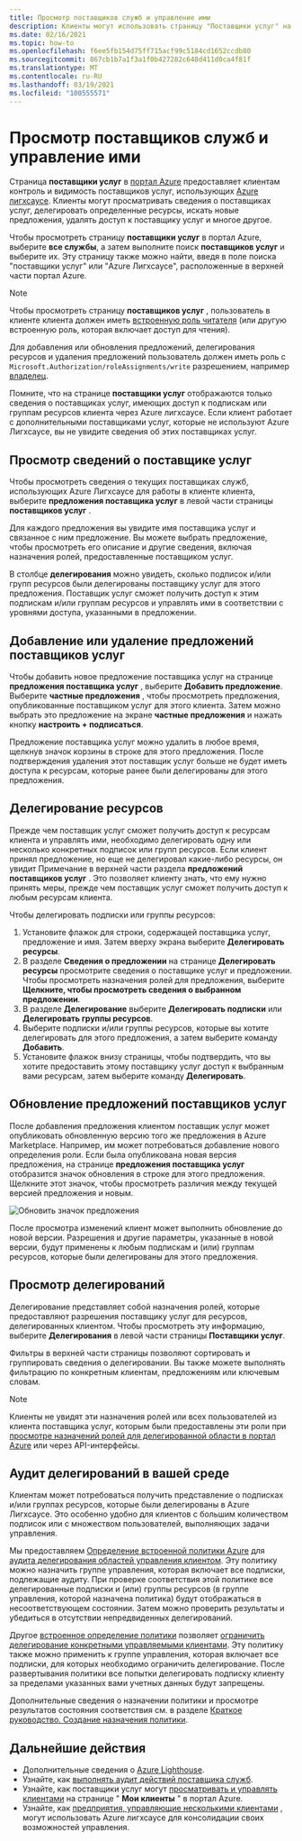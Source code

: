 ```yaml
---
title: Просмотр поставщиков служб и управление ими
description: Клиенты могут использовать страницу "Поставщики услуг" на портале Azure для просмотра сведений о поставщиках услуг, предложениях поставщиков услуг и делегированных ресурсах.
ms.date: 02/16/2021
ms.topic: how-to
ms.openlocfilehash: f6ee5fb154d75ff715acf99c5184cd1652ccdb80
ms.sourcegitcommit: 867cb1b7a1f3a1f0b427282c648d411d0ca4f81f
ms.translationtype: MT
ms.contentlocale: ru-RU
ms.lasthandoff: 03/19/2021
ms.locfileid: "100555571"
---
```

# <a name="view-and-manage-service-providers"></a>Просмотр поставщиков служб и управление ими

Страница **поставщики услуг** в [портал Azure](https://portal.azure.com) предоставляет клиентам контроль и видимость поставщиков услуг, использующих [Azure лигхсаусе](../overview.md). Клиенты могут просматривать сведения о поставщиках услуг, делегировать определенные ресурсы, искать новые предложения, удалять доступ к поставщику услуг и многое другое.

Чтобы просмотреть страницу **поставщики услуг** в портал Azure, выберите **все службы**, а затем выполните поиск **поставщиков услуг** и выберите их. Эту страницу также можно найти, введя в поле поиска "поставщики услуг" или "Azure Лигхсаусе", расположенные в верхней части портал Azure.

> [!NOTE]
> Чтобы просмотреть страницу **поставщиков услуг** , пользователь в клиенте клиента должен иметь [встроенную роль читателя](../../role-based-access-control/built-in-roles.md#reader) (или другую встроенную роль, которая включает доступ для чтения).
>
> Для добавления или обновления предложений, делегирования ресурсов и удаления предложений пользователь должен иметь роль с `Microsoft.Authorization/roleAssignments/write` разрешением, например [владелец](../../role-based-access-control/built-in-roles.md#owner).

Помните, что на странице **поставщики услуг** отображаются только сведения о поставщиках услуг, имеющих доступ к подпискам или группам ресурсов клиента через Azure лигхсаусе. Если клиент работает с дополнительными поставщиками услуг, которые не используют Azure Лигхсаусе, вы не увидите сведения об этих поставщиках услуг.

## <a name="view-service-provider-details"></a>Просмотр сведений о поставщике услуг

Чтобы просмотреть сведения о текущих поставщиках служб, использующих Azure Лигхсаусе для работы в клиенте клиента, выберите **предложения поставщика услуг** в левой части страницы **поставщиков услуг** .

Для каждого предложения вы увидите имя поставщика услуг и связанное с ним предложение. Вы можете выбрать предложение, чтобы просмотреть его описание и другие сведения, включая назначения ролей, предоставленные поставщиком услуг.

В столбце **делегирования** можно увидеть, сколько подписок и/или групп ресурсов были делегированы поставщику услуг для этого предложения. Поставщик услуг сможет получить доступ к этим подпискам и/или группам ресурсов и управлять ими в соответствии с уровнями доступа, указанными в предложении.

## <a name="add-or-remove-service-provider-offers"></a>Добавление или удаление предложений поставщиков услуг

Чтобы добавить новое предложение поставщика услуг на странице **предложения поставщика услуг** , выберите **Добавить предложение**. Выберите **частные предложения** , чтобы просмотреть предложения, опубликованные поставщиком услуг для этого клиента. Затем можно выбрать это предложение на экране **частные предложения** и нажать кнопку **настроить + подписаться**.

Предложение поставщика услуг можно удалить в любое время, щелкнув значок корзины в строке для этого предложения. После подтверждения удаления этот поставщик услуг больше не будет иметь доступа к ресурсам, которые ранее были делегированы для этого предложения.

## <a name="delegate-resources"></a>Делегирование ресурсов

Прежде чем поставщик услуг сможет получить доступ к ресурсам клиента и управлять ими, необходимо делегировать одну или несколько конкретных подписок или групп ресурсов. Если клиент принял предложение, но еще не делегировал какие-либо ресурсы, он увидит Примечание в верхней части раздела **предложений поставщиков услуг** . Это позволяет клиенту знать, что ему нужно принять меры, прежде чем поставщик услуг сможет получить доступ к любым ресурсам клиента.

Чтобы делегировать подписки или группы ресурсов:

1. Установите флажок для строки, содержащей поставщика услуг, предложение и имя. Затем вверху экрана выберите **Делегировать ресурсы**.
1. В разделе **Сведения о предложении** на странице **Делегировать ресурсы** просмотрите сведения о поставщике услуг и предложении. Чтобы просмотреть назначения ролей для предложения, выберите **Щелкните, чтобы просмотреть сведения о выбранном предложении**.
1. В разделе **Делегирование** выберите **Делегировать подписки** или **Делегировать группы ресурсов**.
1. Выберите подписки и/или группы ресурсов, которые вы хотите делегировать для этого предложения, а затем выберите команду **Добавить**.
1. Установите флажок внизу страницы, чтобы подтвердить, что вы хотите предоставить этому поставщику услуг доступ к выбранным вами ресурсам, затем выберите команду **Делегировать**.

## <a name="update-service-provider-offers"></a>Обновление предложений поставщиков услуг

После добавления предложения клиентом поставщик услуг может опубликовать обновленную версию того же предложения в Azure Marketplace. Например, им может потребоваться добавление нового определения роли. Если была опубликована новая версия предложения, на странице **предложения поставщика услуг** отобразится значок обновления в строке для этого предложения. Щелкните этот значок, чтобы просмотреть различия между текущей версией предложения и новым.

 ![Обновить значок предложения](../media/update-offer.jpg)

После просмотра изменений клиент может выполнить обновление до новой версии. Разрешения и другие параметры, указанные в новой версии, будут применены к любым подпискам и (или) группам ресурсов, которые были делегированы для этого предложения.

## <a name="view-delegations"></a>Просмотр делегирований

Делегирование представляет собой назначения ролей, которые предоставляют разрешения поставщику услуг для ресурсов, делегированных клиентом. Чтобы просмотреть эту информацию, выберите **Делегирования** в левой части страницы **Поставщики услуг**.

Фильтры в верхней части страницы позволяют сортировать и группировать сведения о делегировании. Вы также можете выполнять фильтрацию по конкретным клиентам, предложениям или ключевым словам.

> [!NOTE]
> Клиенты не увидят эти назначения ролей или всех пользователей из клиента поставщика услуг, которым были предоставлены эти роли при [просмотре назначений ролей для делегированной области в портал Azure](../../role-based-access-control/role-assignments-list-portal.md#list-role-assignments-at-a-scope) или через API-интерфейсы.

## <a name="audit-delegations-in-your-environment"></a>Аудит делегирований в вашей среде

Клиентам может потребоваться получить представление о подписках и/или группах ресурсов, которые были делегированы в Azure Лигхсаусе. Это особенно удобно для клиентов с большим количеством подписок или с множеством пользователей, выполняющих задачи управления.

Мы предоставляем [Определение встроенной политики Azure](../../governance/policy/samples/built-in-policies.md#lighthouse) для [аудита делегирования областей управления клиентом](https://github.com/Azure/azure-policy/blob/master/built-in-policies/policyDefinitions/Lighthouse/Lighthouse_Delegations_Audit.json). Эту политику можно назначить группе управления, которая включает все подписки, подлежащие аудиту. При проверке соответствия этой политике все делегированные подписки и (или) группы ресурсов (в группе управления, которой назначена политика) будут отображаться в несоответствующем состоянии. Затем можно проверить результаты и убедиться в отсутствии непредвиденных делегирований.

Другое [встроенное определение политики](../../governance/policy/samples/built-in-policies.md#lighthouse) позволяет [ограничить делегирование конкретными управляемыми клиентами](https://github.com/Azure/azure-policy/blob/master/built-in-policies/policyDefinitions/Lighthouse/AllowCertainManagingTenantIds_Deny.json). Эту политику также можно применить к группе управления, которая включает все подписки, для которых необходимо ограничить делегирование. После развертывания политики все попытки делегировать подписку клиенту за пределами указанных вами учетных данных будут запрещены.

Дополнительные сведения о назначении политики и просмотре результатов состояния соответствия см. в разделе [Краткое руководство. Создание назначения политики](../../governance/policy/assign-policy-portal.md).

## <a name="next-steps"></a>Дальнейшие действия

- Дополнительные сведения о [Azure Lighthouse](../overview.md).
- Узнайте, как [выполнять аудит действий поставщика служб](view-service-provider-activity.md).
- Узнайте, как поставщики услуг могут [просматривать и управлять клиентами](view-manage-customers.md) на странице " **Мои клиенты** " в портал Azure.
- Узнайте, как [предприятия, управляющие несколькими клиентами](../concepts/enterprise.md) , могут использовать Azure лигхсаусе для консолидации своих возможностей управления.

